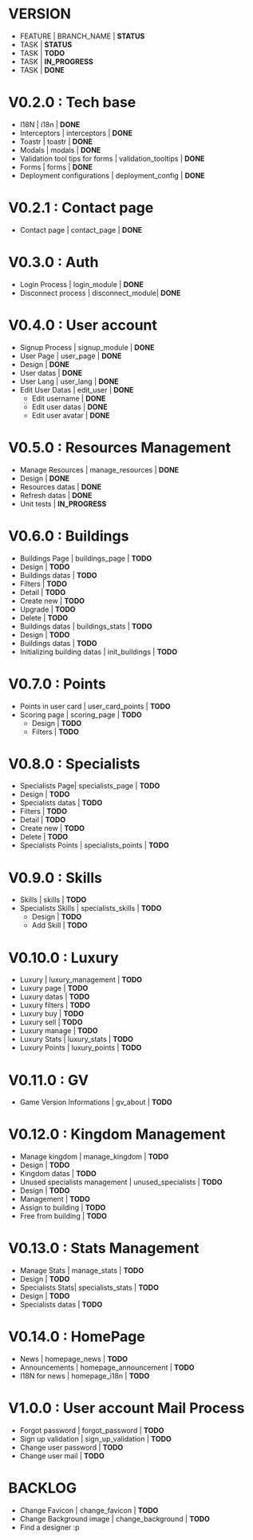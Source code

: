 # VERSION

 * FEATURE | BRANCH_NAME | **STATUS**
  * TASK | **STATUS**
  * TASK | **TODO**
  * TASK | **IN_PROGRESS**
  * TASK | **DONE**

# V0.2.0 : Tech base

 * I18N | i18n | **DONE**
 * Interceptors | interceptors | **DONE**
 * Toastr | toastr | **DONE**
 * Modals | modals | **DONE**
 * Validation tool tips for forms | validation_tooltips | **DONE**
 * Forms | forms | **DONE**
 * Deployment configurations | deployment_config | **DONE**

# V0.2.1 : Contact page
 * Contact page | contact_page | **DONE**

# V0.3.0 : Auth

 * Login Process | login_module | **DONE**
 * Disconnect process | disconnect_module| **DONE**

# V0.4.0 : User account

 * Signup Process | signup_module | **DONE**
 * User Page | user_page | **DONE**
  * Design | **DONE**
  * User datas | **DONE**
 * User Lang | user_lang | **DONE**
 * Edit User Datas | edit_user | **DONE**
   * Edit username | **DONE**
   * Edit user datas | **DONE**
   * Edit user avatar | **DONE**

# V0.5.0 : Resources Management

 * Manage Resources | manage_resources | **DONE**
  * Design | **DONE**
  * Resources datas | **DONE**
  * Refresh datas | **DONE**
  * Unit tests | **IN_PROGRESS**

# V0.6.0 : Buildings

 * Buildings Page | buildings_page | **TODO**
  * Design | **TODO**
  * Buildings datas | **TODO**
  * Filters | **TODO**
  * Detail | **TODO**
  * Create new | **TODO**
  * Upgrade | **TODO**
  * Delete | **TODO**
 * Buildings datas | buildings_stats | **TODO**
  * Design | **TODO**
  * Buildings datas | **TODO**
 * Initializing building datas | init_buildings | **TODO**

# V0.7.0 : Points

* Points in user card | user_card_points | **TODO**
* Scoring page | scoring_page | **TODO**
  * Design | **TODO**
  * Filters | **TODO**

# V0.8.0 : Specialists

 * Specialists Page| specialists_page | **TODO**
  * Design | **TODO**
  * Specialists datas | **TODO**
  * Filters | **TODO**
  * Detail | **TODO**
  * Create new | **TODO**
  * Delete | **TODO**
 * Specialists Points | specialists_points | **TODO**

# V0.9.0 : Skills

* Skills | skills | **TODO**
* Specialists Skills | specialists_skills | **TODO**
  * Design | **TODO**
  * Add Skill | **TODO**

# V0.10.0 : Luxury

 * Luxury | luxury_management | **TODO**
  * Luxury page | **TODO**
  * Luxury datas | **TODO**
  * Luxury filters | **TODO**
  * Luxury buy | **TODO**
  * Luxury sell | **TODO**
  * Luxury manage | **TODO**
 * Luxury Stats | luxury_stats | **TODO**
 * Luxury Points | luxury_points | **TODO**

# V0.11.0 : GV

* Game Version Informations | gv_about | **TODO**

# V0.12.0 : Kingdom Management

 * Manage kingdom | manage_kingdom | **TODO**
  * Design | **TODO**
  * Kingdom datas | **TODO**
 * Unused specialists management | unused_specialists | **TODO**
  * Design | **TODO**
  * Management | **TODO**
  * Assign to building | **TODO**
  * Free from building | **TODO**

# V0.13.0 : Stats Management

 * Manage Stats | manage_stats | **TODO**
  * Design | **TODO**
 * Specialists Stats| specialists_stats | **TODO**
  * Design | **TODO**
  * Specialists datas | **TODO**

# V0.14.0 : HomePage

 * News | homepage_news | **TODO**
 * Announcements | homepage_announcement | **TODO**
 * I18N for news | homepage_i18n | **TODO**


# V1.0.0 : User account Mail Process

* Forgot password | forgot_password | **TODO**
* Sign up validation | sign_up_validation | **TODO**
* Change user password | **TODO**
* Change user mail | **TODO**

# BACKLOG

 * Change Favicon | change_favicon | **TODO**
 * Change Background image | change_background | **TODO**
 * Find a designer :p
